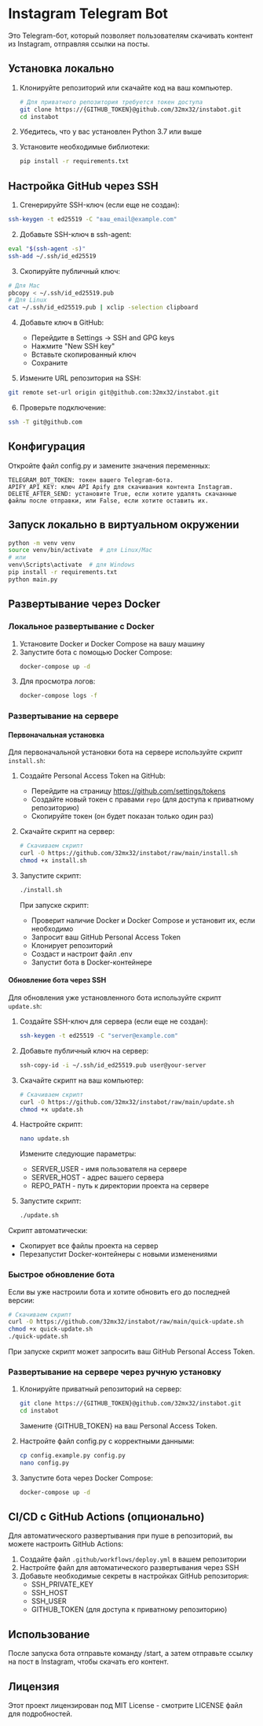 # Instagram Telegram Bot

Это Telegram-бот, который позволяет пользователям скачивать контент из Instagram, отправляя ссылки на посты.

## Установка локально

1. Клонируйте репозиторий или скачайте код на ваш компьютер.
   ```bash
   # Для приватного репозитория требуется токен доступа
   git clone https://{GITHUB_TOKEN}@github.com/32mx32/instabot.git
   cd instabot
   ```

2. Убедитесь, что у вас установлен Python 3.7 или выше

3. Установите необходимые библиотеки:
    ```bash
    pip install -r requirements.txt
    ```

## Настройка GitHub через SSH

1. Сгенерируйте SSH-ключ (если еще не создан):
```bash
ssh-keygen -t ed25519 -C "ваш_email@example.com"
```

2. Добавьте SSH-ключ в ssh-agent:
```bash
eval "$(ssh-agent -s)"
ssh-add ~/.ssh/id_ed25519
```

3. Скопируйте публичный ключ:
```bash
# Для Mac
pbcopy < ~/.ssh/id_ed25519.pub
# Для Linux
cat ~/.ssh/id_ed25519.pub | xclip -selection clipboard
```

4. Добавьте ключ в GitHub:
   - Перейдите в Settings -> SSH and GPG keys
   - Нажмите "New SSH key"
   - Вставьте скопированный ключ
   - Сохраните

5. Измените URL репозитория на SSH:
```bash
git remote set-url origin git@github.com:32mx32/instabot.git
```

6. Проверьте подключение:
```bash
ssh -T git@github.com
```

## Конфигурация
Откройте файл config.py и замените значения переменных:

    TELEGRAM_BOT_TOKEN: токен вашего Telegram-бота.
    APIFY_API_KEY: ключ API Apify для скачивания контента Instagram.
    DELETE_AFTER_SEND: установите True, если хотите удалять скачанные файлы после отправки, или False, если хотите оставить их.

## Запуск локально в виртуальном окружении
```bash
python -m venv venv
source venv/bin/activate  # для Linux/Mac
# или
venv\Scripts\activate  # для Windows
pip install -r requirements.txt
python main.py
```

## Развертывание через Docker

### Локальное развертывание с Docker
1. Установите Docker и Docker Compose на вашу машину
2. Запустите бота с помощью Docker Compose:
   ```bash
   docker-compose up -d
   ```
3. Для просмотра логов:
   ```bash
   docker-compose logs -f
   ```

### Развертывание на сервере

#### Первоначальная установка
Для первоначальной установки бота на сервере используйте скрипт `install.sh`:

1. Создайте Personal Access Token на GitHub:
   - Перейдите на страницу https://github.com/settings/tokens
   - Создайте новый токен с правами `repo` (для доступа к приватному репозиторию)
   - Скопируйте токен (он будет показан только один раз)

2. Скачайте скрипт на сервер:
   ```bash
   # Скачиваем скрипт
   curl -O https://github.com/32mx32/instabot/raw/main/install.sh
   chmod +x install.sh
   ```

3. Запустите скрипт:
   ```bash
   ./install.sh
   ```
   При запуске скрипт:
   - Проверит наличие Docker и Docker Compose и установит их, если необходимо
   - Запросит ваш GitHub Personal Access Token
   - Клонирует репозиторий
   - Создаст и настроит файл .env
   - Запустит бота в Docker-контейнере

#### Обновление бота через SSH
Для обновления уже установленного бота используйте скрипт `update.sh`:

1. Создайте SSH-ключ для сервера (если еще не создан):
   ```bash
   ssh-keygen -t ed25519 -C "server@example.com"
   ```

2. Добавьте публичный ключ на сервер:
   ```bash
   ssh-copy-id -i ~/.ssh/id_ed25519.pub user@your-server
   ```

3. Скачайте скрипт на ваш компьютер:
   ```bash
   # Скачиваем скрипт
   curl -O https://github.com/32mx32/instabot/raw/main/update.sh
   chmod +x update.sh
   ```

4. Настройте скрипт:
   ```bash
   nano update.sh
   ```
   Измените следующие параметры:
   - SERVER_USER - имя пользователя на сервере
   - SERVER_HOST - адрес вашего сервера
   - REPO_PATH - путь к директории проекта на сервере

5. Запустите скрипт:
   ```bash
   ./update.sh
   ```

Скрипт автоматически:
- Скопирует все файлы проекта на сервер
- Перезапустит Docker-контейнеры с новыми изменениями

### Быстрое обновление бота

Если вы уже настроили бота и хотите обновить его до последней версии:

```bash
# Скачиваем скрипт
curl -O https://github.com/32mx32/instabot/raw/main/quick-update.sh
chmod +x quick-update.sh
./quick-update.sh
```

При запуске скрипт может запросить ваш GitHub Personal Access Token.

### Развертывание на сервере через ручную установку

1. Клонируйте приватный репозиторий на сервер:
   ```bash
   git clone https://{GITHUB_TOKEN}@github.com/32mx32/instabot.git
   cd instabot
   ```
   Замените {GITHUB_TOKEN} на ваш Personal Access Token.

2. Настройте файл config.py с корректными данными:
   ```bash
   cp config.example.py config.py
   nano config.py
   ```

3. Запустите бота через Docker Compose:
   ```bash
   docker-compose up -d
   ```

## CI/CD с GitHub Actions (опционально)

Для автоматического развертывания при пуше в репозиторий, вы можете настроить GitHub Actions:

1. Создайте файл `.github/workflows/deploy.yml` в вашем репозитории
2. Настройте файл для автоматического развертывания через SSH
3. Добавьте необходимые секреты в настройках GitHub репозитория:
   - SSH_PRIVATE_KEY
   - SSH_HOST
   - SSH_USER
   - GITHUB_TOKEN (для доступа к приватному репозиторию)

## Использование
После запуска бота отправьте команду /start, а затем отправьте ссылку на пост в Instagram, чтобы скачать его контент.

## Лицензия
Этот проект лицензирован под MIT License - смотрите LICENSE файл для подробностей.
